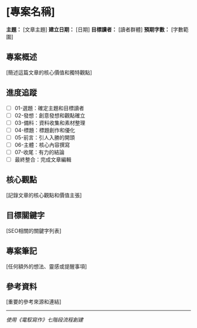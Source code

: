 # [專案名稱]

**主題：** [文章主題]
**建立日期：** [日期]
**目標讀者：** [讀者群體]
**預期字數：** [字數範圍]

## 專案概述
[簡述這篇文章的核心價值和獨特觀點]

## 進度追蹤
- [ ] 01-選題：確定主題和目標讀者
- [ ] 02-發想：創意發想和觀點確立
- [ ] 03-備料：資料收集和素材整理
- [ ] 04-標題：標題創作和優化
- [ ] 05-前言：引人入勝的開頭
- [ ] 06-主體：核心內容撰寫
- [ ] 07-收尾：有力的結論
- [ ] 最終整合：完成文章編輯

## 核心觀點
[記錄文章的核心觀點和價值主張]

## 目標關鍵字
[SEO相關的關鍵字列表]

## 專案筆記
[任何額外的想法、靈感或提醒事項]

## 參考資料
[重要的參考來源和連結]

---
*使用《電馭寫作》七階段流程創建*